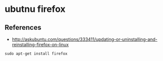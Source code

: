 # ubutnu firefox

## References
* http://askubuntu.com/questions/333411/updating-or-uninstalling-and-reinstalling-firefox-on-linux

```
sudo apt-get install firefox
```
